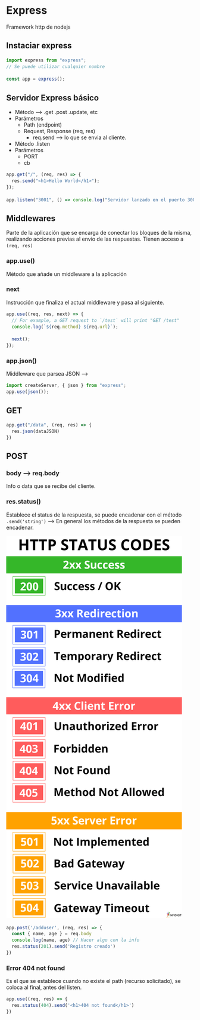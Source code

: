 # Express

Framework http de nodejs

## Instaciar express

```js
import express from "express";
// Se puede utilizar cualquier nombre

const app = express();
```

## Servidor Express básico

- Método --> .get .post .update, etc
- Parámetros
  - Path (endpoint)
  - Request, Response (req, res)
    - req.send --> lo que se envia al cliente.
- Método .listen
- Parámetros
  - PORT
  - cb

```js
app.get("/", (req, res) => {
  res.send("<h1>Hello World</h1>");
});

app.listen("3001", () => console.log("Servidor lanzado en el puerto 3001"));
```

## Middlewares

Parte de la aplicación que se encarga de conectar los bloques de la misma, realizando acciones previas al envío de las respuestas. Tienen acceso a `(req, res)`

### app.use()

Método que añade un middleware a la aplicación

### next

Instrucción que finaliza el actual middleware y pasa al siguiente.

```js
app.use((req, res, next) => {
  // For example, a GET request to `/test` will print "GET /test"
  console.log(`${req.method} ${req.url}`);

  next();
});
```

### app.json()

Middleware que parsea JSON -->

```js
import createServer, { json } from "express";
app.use(json());
```

## GET

```js
app.get("/data", (req, res) => {
  res.json(dataJSON)
})
```

## POST

### body --> req.body

Info o data que se recibe del cliente.

### res.status()

Establece el status de la respuesta, se puede encadenar con el método `.send('string')` --> En general los métodos de la respuesta se pueden encadenar.

![status code list](./status-code-list.png)

```js
app.post('/adduser', (req, res) => {
  const { name, age } = req.body
  console.log(name, age) // Hacer algo con la info
  res.status(201).send('Registro creado')
})
```

### Error 404 not found

Es el que se establece cuando no existe el path (recurso solicitado), se coloca al final, antes del listen.

```js
app.use((req, res) => {
  res.status(404).send('<h1>404 not found</h1>')
})
```

